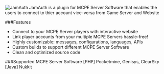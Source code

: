 ![JamAuth](https://github.com/deotern/JamAuth/blob/master/img/jamAuth-githubCover.png)
JamAuth is a plugin for MCPE Server Software that enables the users to connect to thier account vice-versa from Game Server and Website

###Features
- Connect to your MCPE Server players with interactive website
- Link player accounts from your multiple MCPE Servers hassle-free!
- Highly customizable: messages, configurations, languages, APIs
- Custom builds to support different MCPE Server Software
- Clean and optimized source code

###Supported MCPE Server Software
[PHP] Pocketmine, Genisys, ClearSky<br>
[Java] Nukkit

